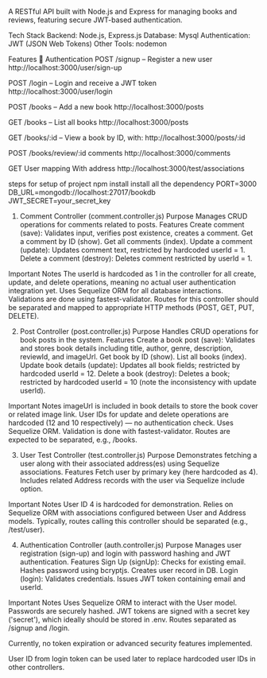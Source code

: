 A RESTful API built with Node.js and Express for managing books and reviews, featuring secure JWT-based authentication.

Tech Stack
Backend: Node.js, Express.js
Database: Mysql
Authentication: JWT (JSON Web Tokens)
Other Tools: nodemon

Features
🔐 Authentication
POST /signup – Register a new user
http://localhost:3000/user/sign-up

POST /login – Login and receive a JWT token
http://localhost:3000/user/login

POST /books – Add a new book 
http://localhost:3000/posts

GET /books – List all books 
http://localhost:3000/posts


GET /books/:id – View a book by ID, with:
http://localhost:3000/posts/:id

POST  /books/review/:id comments 
http://localhost:3000/comments

GET User mapping With address
http://localhost:3000/test/associations



steps for setup of project
npm install
install all the dependency
PORT=3000
DB_URL=mongodb://localhost:27017/bookdb
JWT_SECRET=your_secret_key


1. Comment Controller (comment.controller.js)
Purpose
Manages CRUD operations for comments related to posts.
Features
Create comment (save): Validates input, verifies post existence, creates a comment.
Get a comment by ID (show).
Get all comments (index).
Update a comment (update): Updates comment text, restricted by hardcoded userId = 1.
Delete a comment (destroy): Deletes comment restricted by userId = 1.

Important Notes
The userId is hardcoded as 1 in the controller for all create, update, and delete operations, meaning no actual user authentication integration yet.
Uses Sequelize ORM for all database interactions.
Validations are done using fastest-validator.
Routes for this controller should be separated and mapped to appropriate HTTP methods (POST, GET, PUT, DELETE).

2. Post Controller (post.controller.js)
Purpose
Handles CRUD operations for book posts in the system.
Features
Create a book post (save): Validates and stores book details including title, author, genre, description, reviewId, and imageUrl.
Get book by ID (show).
List all books (index).
Update book details (update): Updates all book fields; restricted by hardcoded userId = 12.
Delete a book (destroy): Deletes a book; restricted by hardcoded userId = 10 (note the inconsistency with update userId).

Important Notes
imageUrl is included in book details to store the book cover or related image link.
User IDs for update and delete operations are hardcoded (12 and 10 respectively) — no authentication check.
Uses Sequelize ORM.
Validation is done with fastest-validator.
Routes are expected to be separated, e.g., /books.

3. User Test Controller (test.controller.js)
Purpose
Demonstrates fetching a user along with their associated address(es) using Sequelize associations.
Features
Fetch user by primary key (here hardcoded as 4).
Includes related Address records with the user via Sequelize include option.

Important Notes
User ID 4 is hardcoded for demonstration.
Relies on Sequelize ORM with associations configured between User and Address models.
Typically, routes calling this controller should be separated (e.g., /test/user).

4. Authentication Controller (auth.controller.js)
Purpose
Manages user registration (sign-up) and login with password hashing and JWT authentication.
Features
Sign Up (signUp):
Checks for existing email.
Hashes password using bcryptjs.
Creates user record in DB.
Login (login):
Validates credentials.
Issues JWT token containing email and userId.

Important Notes
Uses Sequelize ORM to interact with the User model.
Passwords are securely hashed.
JWT tokens are signed with a secret key ('secret'), which ideally should be stored in .env.
Routes separated as /signup and /login.

Currently, no token expiration or advanced security features implemented.

User ID from login token can be used later to replace hardcoded user IDs in other controllers.





